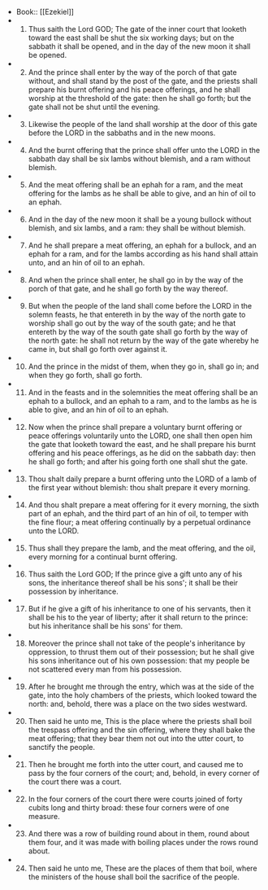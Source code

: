 - Book:: [[Ezekiel]]
- 1. Thus saith the Lord GOD; The gate of the inner court that looketh toward the east shall be shut the six working days; but on the sabbath it shall be opened, and in the day of the new moon it shall be opened.
- 2. And the prince shall enter by the way of the porch of that gate without, and shall stand by the post of the gate, and the priests shall prepare his burnt offering and his peace offerings, and he shall worship at the threshold of the gate: then he shall go forth; but the gate shall not be shut until the evening.
- 3. Likewise the people of the land shall worship at the door of this gate before the LORD in the sabbaths and in the new moons.
- 4. And the burnt offering that the prince shall offer unto the LORD in the sabbath day shall be six lambs without blemish, and a ram without blemish.
- 5. And the meat offering shall be an ephah for a ram, and the meat offering for the lambs as he shall be able to give, and an hin of oil to an ephah.
- 6. And in the day of the new moon it shall be a young bullock without blemish, and six lambs, and a ram: they shall be without blemish.
- 7. And he shall prepare a meat offering, an ephah for a bullock, and an ephah for a ram, and for the lambs according as his hand shall attain unto, and an hin of oil to an ephah.
- 8. And when the prince shall enter, he shall go in by the way of the porch of that gate, and he shall go forth by the way thereof.
- 9. But when the people of the land shall come before the LORD in the solemn feasts, he that entereth in by the way of the north gate to worship shall go out by the way of the south gate; and he that entereth by the way of the south gate shall go forth by the way of the north gate: he shall not return by the way of the gate whereby he came in, but shall go forth over against it.
- 10. And the prince in the midst of them, when they go in, shall go in; and when they go forth, shall go forth.
- 11. And in the feasts and in the solemnities the meat offering shall be an ephah to a bullock, and an ephah to a ram, and to the lambs as he is able to give, and an hin of oil to an ephah.
- 12. Now when the prince shall prepare a voluntary burnt offering or peace offerings voluntarily unto the LORD, one shall then open him the gate that looketh toward the east, and he shall prepare his burnt offering and his peace offerings, as he did on the sabbath day: then he shall go forth; and after his going forth one shall shut the gate.
- 13. Thou shalt daily prepare a burnt offering unto the LORD of a lamb of the first year without blemish: thou shalt prepare it every morning.
- 14. And thou shalt prepare a meat offering for it every morning, the sixth part of an ephah, and the third part of an hin of oil, to temper with the fine flour; a meat offering continually by a perpetual ordinance unto the LORD.
- 15. Thus shall they prepare the lamb, and the meat offering, and the oil, every morning for a continual burnt offering.
- 16. Thus saith the Lord GOD; If the prince give a gift unto any of his sons, the inheritance thereof shall be his sons'; it shall be their possession by inheritance.
- 17. But if he give a gift of his inheritance to one of his servants, then it shall be his to the year of liberty; after it shall return to the prince: but his inheritance shall be his sons' for them.
- 18. Moreover the prince shall not take of the people's inheritance by oppression, to thrust them out of their possession; but he shall give his sons inheritance out of his own possession: that my people be not scattered every man from his possession.
- 19. After he brought me through the entry, which was at the side of the gate, into the holy chambers of the priests, which looked toward the north: and, behold, there was a place on the two sides westward.
- 20. Then said he unto me, This is the place where the priests shall boil the trespass offering and the sin offering, where they shall bake the meat offering; that they bear them not out into the utter court, to sanctify the people.
- 21. Then he brought me forth into the utter court, and caused me to pass by the four corners of the court; and, behold, in every corner of the court there was a court.
- 22. In the four corners of the court there were courts joined of forty cubits long and thirty broad: these four corners were of one measure.
- 23. And there was a row of building round about in them, round about them four, and it was made with boiling places under the rows round about.
- 24. Then said he unto me, These are the places of them that boil, where the ministers of the house shall boil the sacrifice of the people.
